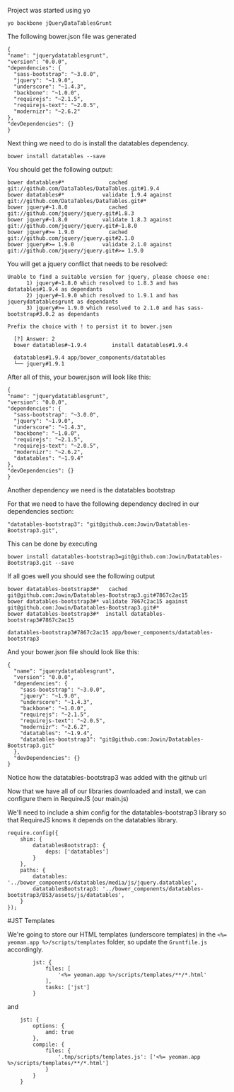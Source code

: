 Project was started using yo

	yo backbone jQueryDataTablesGrunt

The following bower.json file was generated

	{
	"name": "jquerydatatablesgrunt",
	"version": "0.0.0",
	"dependencies": {
	  "sass-bootstrap": "~3.0.0",
	  "jquery": "~1.9.0",
	  "underscore": "~1.4.3",
	  "backbone": "~1.0.0",
	  "requirejs": "~2.1.5",
	  "requirejs-text": "~2.0.5",
	  "modernizr": "~2.6.2"
	},
	"devDependencies": {}
	}

Next thing we need to do is install the datatables dependency.

	bower install datatables --save

You should get the following output:

	bower datatables#*              cached git://github.com/DataTables/DataTables.git#1.9.4
	bower datatables#*            validate 1.9.4 against git://github.com/DataTables/DataTables.git#*
	bower jquery#~1.8.0             cached git://github.com/jquery/jquery.git#1.8.3
	bower jquery#~1.8.0           validate 1.8.3 against git://github.com/jquery/jquery.git#~1.8.0
	bower jquery#>= 1.9.0           cached git://github.com/jquery/jquery.git#2.1.0
	bower jquery#>= 1.9.0         validate 2.1.0 against git://github.com/jquery/jquery.git#>= 1.9.0

You will get a jquery conflict that needs to be resolved:

	Unable to find a suitable version for jquery, please choose one:
	      1) jquery#~1.8.0 which resolved to 1.8.3 and has datatables#1.9.4 as dependants
	      2) jquery#~1.9.0 which resolved to 1.9.1 and has jquerydatatablesgrunt as dependants
	      3) jquery#>= 1.9.0 which resolved to 2.1.0 and has sass-bootstrap#3.0.2 as dependants

	Prefix the choice with ! to persist it to bower.json

	  [?] Answer: 2
	  bower datatables#~1.9.4        install datatables#1.9.4

	  datatables#1.9.4 app/bower_components/datatables
	  └── jquery#1.9.1

After all of this, your bower.json will look like this:

	{
	"name": "jquerydatatablesgrunt",
	"version": "0.0.0",
	"dependencies": {
	  "sass-bootstrap": "~3.0.0",
	  "jquery": "~1.9.0",
	  "underscore": "~1.4.3",
	  "backbone": "~1.0.0",
	  "requirejs": "~2.1.5",
	  "requirejs-text": "~2.0.5",
	  "modernizr": "~2.6.2",
	  "datatables": "~1.9.4"
	},
	"devDependencies": {}
	}


Another dependency we need is the datatables bootstrap

For that we need to have the following dependency declred in our dependencies section:

	"datatables-bootstrap3": "git@github.com:Jowin/Datatables-Bootstrap3.git",

This can be done by executing

	bower install datatables-bootstrap3=git@github.com:Jowin/Datatables-Bootstrap3.git --save

If all goes well you should see the following output


	bower datatables-bootstrap3#*   cached git@github.com:Jowin/Datatables-Bootstrap3.git#7867c2ac15
	bower datatables-bootstrap3#* validate 7867c2ac15 against git@github.com:Jowin/Datatables-Bootstrap3.git#*
	bower datatables-bootstrap3#*  install datatables-bootstrap3#7867c2ac15

	datatables-bootstrap3#7867c2ac15 app/bower_components/datatables-bootstrap3

And your bower.json file should look like this:

	{
	  "name": "jquerydatatablesgrunt",
	  "version": "0.0.0",
	  "dependencies": {
	    "sass-bootstrap": "~3.0.0",
	    "jquery": "~1.9.0",
	    "underscore": "~1.4.3",
	    "backbone": "~1.0.0",
	    "requirejs": "~2.1.5",
	    "requirejs-text": "~2.0.5",
	    "modernizr": "~2.6.2",
	    "datatables": "~1.9.4",
	    "datatables-bootstrap3": "git@github.com:Jowin/Datatables-Bootstrap3.git"
	  },
	  "devDependencies": {}
	}


Notice how the datatables-bootstrap3 was added with the github url

Now that we have all of our libraries downloaded and install, we can configure them in RequireJS (our main.js)

We'll need to include a shim config for the datatables-bootstrap3 library so that RequireJS knows it depends on the datatables library.

	require.config({
	    shim: {
	        datatablesBootstrap3: {
	            deps: ['datatables']
	        }        
	    },
	    paths: {
	        datatables: '../bower_components/datatables/media/js/jquery.datatables',
	        datatablesBootstrap3: '../bower_components/datatables-bootstrap3/BS3/assets/js/datatables',
	    }
	});



#JST Templates

We're going to store our HTML templates (underscore templates) in the `<%= yeoman.app %>/scripts/templates` folder, so update the `Gruntfile.js` accordingly.

            jst: {
                files: [
                    '<%= yeoman.app %>/scripts/templates/**/*.html'
                ],
                tasks: ['jst']
            }

and

        jst: {
            options: {
                amd: true
            },
            compile: {
                files: {
                    '.tmp/scripts/templates.js': ['<%= yeoman.app %>/scripts/templates/**/*.html']
                }
            }
        }            

